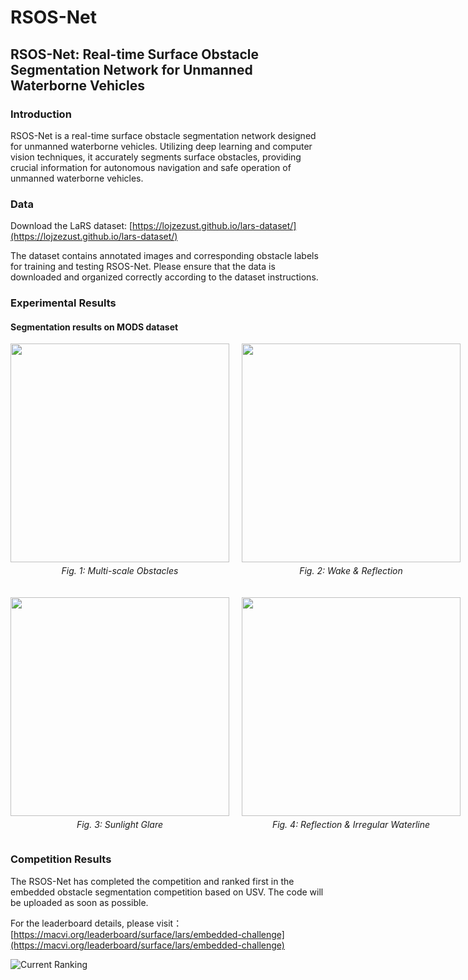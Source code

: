 # RSOS-Net

## RSOS-Net: Real-time Surface Obstacle Segmentation Network for Unmanned Waterborne Vehicles

### Introduction

RSOS-Net is a real-time surface obstacle segmentation network designed for unmanned waterborne vehicles. Utilizing deep learning and computer vision techniques, it accurately segments surface obstacles, providing crucial information for autonomous navigation and safe operation of unmanned waterborne vehicles.

### Data

Download the LaRS dataset: [https://lojzezust.github.io/lars-dataset/](https://lojzezust.github.io/lars-dataset/)

The dataset contains annotated images and corresponding obstacle labels for training and testing RSOS-Net. Please ensure that the data is downloaded and organized correctly according to the dataset instructions.

### Experimental Results  
#### Segmentation results on MODS dataset   
<div style="max-width: 800px;  /* 设定容器最大宽度 */
            margin: 0 auto;     /* 水平居中 */
            display: grid; 
            grid-template-columns: repeat(2, 1fr); 
            gap: 20px; 
            justify-items: center;">
  <!-- 第一行动图1-2 -->
  <div style="text-align: center;">
    <img src="https://github.com/Yuan-Feng1998/RSOS-Net-MaCVi2025/blob/main/results_gif/Multi-scal%20Obstacles.gif" width="350">
    <p style="font-size: 14px; margin-top: 5px;"><em>Fig. 1: Multi-scale Obstacles</em></p>
  </div>
  
  <div style="text-align: center;">
    <img src="https://github.com/Yuan-Feng1998/RSOS-Net-MaCVi2025/blob/main/results_gif/Wake%20and%20Water%20Surface%20Reflection.gif" width="350">
    <p style="font-size: 14px; margin-top: 5px;"><em>Fig. 2: Wake & Reflection</em></p>
  </div>
  
  <!-- 第二行动图3-4 -->
  <div style="text-align: center;">
    <img src="https://github.com/Yuan-Feng1998/RSOS-Net-MaCVi2025/blob/main/results_gif/Water%20Surface%20Reflection%20and%20Glare.gif" width="350">
    <p style="font-size: 14px; margin-top: 5px;"><em>Fig. 3: Sunlight Glare</em></p>
  </div>
  
  <div style="text-align: center;">
    <img src="https://github.com/Yuan-Feng1998/RSOS-Net-MaCVi2025/blob/main/results_gif/Wake%20and%20Water%20Surface%20Reflection.gif" width="350">
    <p style="font-size: 14px; margin-top: 5px;"><em>Fig. 4: Reflection & Irregular Waterline</em></p>
  </div>
</div>

### Competition Results
The RSOS-Net has completed the competition and ranked first in the embedded obstacle segmentation competition based on USV. The code will be uploaded as soon as possible.

For the leaderboard details, please visit：[https://macvi.org/leaderboard/surface/lars/embedded-challenge](https://macvi.org/leaderboard/surface/lars/embedded-challenge)

![Current Ranking](https://github.com/Yuan-Feng1998/RSOS-Net2024/blob/main/Rank.png)
